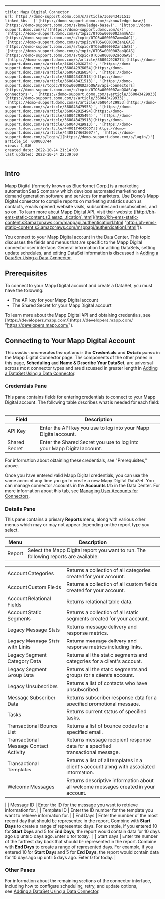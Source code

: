 ---
    title: Mapp Digital Connector
    url: https://domo-support.domo.com/s/article/360043431513
    linked_kbs:  ['[https://domo-support.domo.com/s/knowledge-base/](https://domo-support.domo.com/s/knowledge-base/)', '[https://domo-support.domo.com/s/](https://domo-support.domo.com/s/)', '[https://domo-support.domo.com/s/topic/0TO5w000000ZammGAC](https://domo-support.domo.com/s/topic/0TO5w000000ZammGAC)', '[https://domo-support.domo.com/s/topic/0TO5w000000ZanLGAS](https://domo-support.domo.com/s/topic/0TO5w000000ZanLGAS)', '[https://domo-support.domo.com/s/topic/0TO5w000000ZaoQGAS](https://domo-support.domo.com/s/topic/0TO5w000000ZaoQGAS)', '[https://domo-support.domo.com/s/article/360042926274](https://domo-support.domo.com/s/article/360042926274)', '[https://domo-support.domo.com/s/article/360042926054](https://domo-support.domo.com/s/article/360042926054)', '[https://domo-support.domo.com/s/article/360043431513](https://domo-support.domo.com/s/article/360043431513)', '[https://domo-support.domo.com/s/topic/0TO5w000000ZaoQGAS/api-connectors](https://domo-support.domo.com/s/topic/0TO5w000000ZaoQGAS/api-connectors)', '[https://domo-support.domo.com/s/article/360043429933](https://domo-support.domo.com/s/article/360043429933)', '[https://domo-support.domo.com/s/article/360043429953](https://domo-support.domo.com/s/article/360043429953)', '[https://domo-support.domo.com/s/article/360042925494](https://domo-support.domo.com/s/article/360042925494)', '[https://domo-support.domo.com/s/article/360043429913](https://domo-support.domo.com/s/article/360043429913)', '[https://domo-support.domo.com/s/article/4408174643607](https://domo-support.domo.com/s/article/4408174643607)', '[https://domo-support.domo.com/s/login/](https://domo-support.domo.com/s/login/)']
    article_id: 000003744
    views: 1,086
    created_date: 2022-10-24 21:14:00
    last updated: 2022-10-24 22:39:00
    ---



Intro
-----


Mapp Digital (formerly known as BlueHornet Corp.) is a marketing automation SaaS company which develops automated marketing and demand generation software and services for marketers. Use Domo’s Mapp Digital connector to compile reports on marketing statistics such as contacts, emails opened, website visits, subscribes and unsubscribes, and so on. To learn more about Mapp Digital API, visit their website ([http://bh-ems-static-content.s3.amaz...tication1.html](http://bh-ems-static-content.s3.amazonaws.com/mappapi/authentication1.html "http://bh-ems-static-content.s3.amazonaws.com/mappapi/authentication1.html")).  


You connect to your Mapp Digital account in the Data Center. This topic discusses the fields and menus that are specific to the Mapp Digital connector user interface. General information for adding DataSets, setting update schedules, and editing DataSet information is discussed in [Adding a DataSet Using a Data Connector](/s/article/360042926274).


Prerequisites
-------------


To connect to your Mapp Digital account and create a DataSet, you must have the following:


* The API key for your Mapp Digital account
* The Shared Secret for your Mapp Digital account


To learn more about the Mapp Digital API and obtaining credentials, see [https://developers.mapp.com/](https://developers.mapp.com/ "https://developers.mapp.com/").


Connecting to Your Mapp Digital Account
---------------------------------------


This section enumerates the options in the **Credentials** and **Details** panes in the Mapp Digital Connector page. The components of the other panes in this page, **Scheduling** and **Name & Describe Your DataSet**, are universal across most connector types and are discussed in greater length in [Adding a DataSet Using a Data Connector](/s/article/360042926274 "Adding a DataSet Using a Data Connector").


### Credentials Pane


This pane contains fields for entering credentials to connect to your Mapp Digital account. The following table describes what is needed for each field:  




| Field | Description |
| --- | --- |
| API Key | Enter the API key you use to log into your Mapp Digital account. |
| Shared Secret | Enter the Shared Secret you use to log into your Mapp Digital account. |


For information about obtaining these credentials, see "Prerequisites," above.


Once you have entered valid Mapp Digital credentials, you can use the same account any time you go to create a new Mapp Digital DataSet. You can manage connector accounts in the **Accounts** tab in the Data Center. For more information about this tab, see [Managing User Accounts for Connectors](/s/article/360042926054 "Managing User Accounts for Connectors").


### Details Pane


This pane contains a primary **Reports** menu, along with various other menus which may or may not appear depending on the report type you select.




| Menu | Description |
| --- | --- |
| Report | Select the Mapp Digital report you want to run. The following reports are available:

|  |  |
| --- | --- |
| Account Categories | Returns a collection of all categories created for your account. |
| Account Custom Fields | Returns a collection of all custom fields created for your account. |
| Account Relational Fields | Returns relational table data. |
| Account Static Segments | Returns a collection of all static segments created for your account. |
| Legacy Message Stats | Returns message delivery and response metrics. |
| Legacy Message Stats with Links | Returns message delivery and response metrics including links. |
| Legacy Segment Category Data | Returns all the static segments and categories for a client's account. |
| Legacy Segment Group Data | Returns all the static segments and groups for a client's account. |
| Legacy Unsubscribes | Returns a list of contacts who have unsubscribed. |
| Message Subscriber Data | Returns subscriber response data for a specified promotional message. |
| Tasks | Returns current status of specified tasks. |
| Transactional Bounce List | Returns a list of bounce codes for a specified email. |
| Transactional Message Contact Activity | Returns message recipient response data for a specified transactional message. |
| Transactional Templates | Returns a list of all templates in a client's account along with associated information. |
| Welcome Messages | Returns descriptive information about all welcome messages created in your account. |

 |
| Message ID | Enter the ID for the message you want to retrieve information for. |
| Template ID | Enter the ID number for the template you want to retrieve information for. |
| End Days | Enter the number of the most recent day that should be represented in the report. Combine with **Start Days** to create a range of represented days. For example, if you entered 10 for **Start Days** and 5 for **End Days**, the report would contain data for 10 days ago up until 5 days ago. Enter 0 for today.  |
| Start Days | Enter the number of the farthest day back that should be represented in the report. Combine with **End Days** to create a range of represented days. For example, if you entered 10 for **Start Days** and 5 for **End Days**, the report would contain data for 10 days ago up until 5 days ago. Enter 0 for today. |


### Other Panes


For information about the remaining sections of the connector interface, including how to configure scheduling, retry, and update options, see [Adding a DataSet Using a Data Connector](/s/article/360042926274).   

